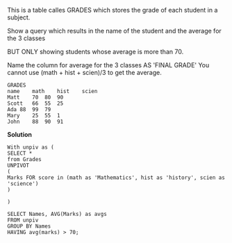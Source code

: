 This is a table calles GRADES which stores the grade of each student in a subject.

Show a query which results in the name of the student and the average for the 3 classes

BUT ONLY showing students whose average is more than 70.

Name the column for average for the 3 classes AS 'FINAL GRADE'
You cannot use (math + hist + scien)/3 to get the average.


```
GRADES
name	math	hist	scien
Matt	70	80	90
Scott	66	55	25
Ada	88	99	79
Mary	25	55	1
John	88	90	91
```

**Solution**
```
With unpiv as (
SELECT *
from Grades
UNPIVOT
(
Marks FOR score in (math as 'Mathematics', hist as 'history', scien as 'science')
)

)

SELECT Names, AVG(Marks) as avgs
FROM unpiv
GROUP BY Names
HAVING avg(marks) > 70;
```
